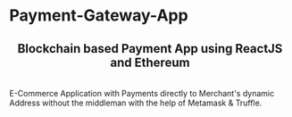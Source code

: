 # Payment-Gateway-App
<b><h2 style="text-align:center">Blockchain based Payment App using ReactJS and Ethereum</h2></b><br>
E-Commerce Application with Payments directly to Merchant's dynamic Address without the middleman with the help of Metamask & Truffle.
